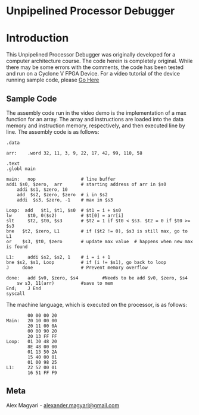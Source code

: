 # Unpipelined Processor Debugger

# Introduction

This Unpipelined Processor Debugger was originally developed for a computer architecture course. The code herein is completely original. While there may be some errors with the comments, the code has been tested and run on a Cyclone V FPGA Device. For a video tutorial of the device running sample code, please [Go Here](https://drive.google.com/open?id=1QrQQyJEGjOr13PuMlKEWROKDg96Y599E)

## Sample Code

The assembly code run in the video demo is the implementation of a max function for an array. The array and instructions are loaded into the data memory and instruction memory, respectively, and then executed line by line. 
The assembly code is as follows:
```Assembly
.data

arr: 	.word 32, 11, 3, 9, 22, 17, 42, 99, 110, 58

.text
.globl main

main:	nop				    # line buffer
addi $s0, $zero,  arr		# starting address of arr in $s0
	addi $s1, $zero, 10            
	add  $s2, $zero, $zero 	# i in $s2
	addi  $s3, $zero, -1	# max in $s3
	
Loop:  add   $t1, $t1, $s0	# $t1 = i + $s0
lw      $t0, 0($s2)		    # $t[0] = arr[i]
slt     $t2, $t0, $s3 		# $t2 = 1 if $t0 < $s3. $t2 = 0 if $t0 >= $s3
bne   $t2, $zero, L1 		# if ($t2 != 0), $s3 is still max, go to L1
or    $s3, $t0, $zero		# update max value  # happens when new max is found

L1: 	addi $s2, $s2, 1	# i = i + 1
bne $s2, $s1, Loop		    # if (i != $s1), go back to loop
J     done                  # Prevent memory overflow

done: 	add $v0, $zero, $s4 		#Needs to be add $v0, $zero, $s4
	sw s3, 11(arr)			#save to mem
End;	J End
syscall

```

The machine language, which is executed on the processor, is as follows:
```
        00 00 00 20 
Main:   20 10 00 00
        20 11 00 0A
        00 00 90 20
        20 13 FF FF
Loop:   01 30 48 20
        8E 48 00 00
        01 13 50 2A
        15 40 00 01
        01 00 98 25
L1:     22 52 00 01
        16 51 FF F9
```

## Meta

Alex Magyari - alexander.magyari@gmail.com